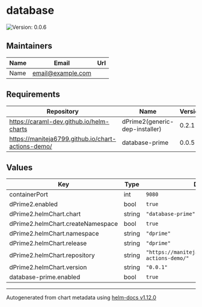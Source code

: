 # database

![Version: 0.0.6](https://img.shields.io/badge/Version-0.0.6-informational?style=flat-square)

## Maintainers

| Name | Email | Url |
| ---- | ------ | --- |
| Name | <email@example.com> |  |

## Requirements

| Repository | Name | Version |
|------------|------|---------|
| https://caraml-dev.github.io/helm-charts | dPrime2(generic-dep-installer) | 0.2.1 |
| https://maniteja6799.github.io/chart-actions-demo/ | database-prime | 0.0.5 |

## Values

| Key | Type | Default | Description |
|-----|------|---------|-------------|
| containerPort | int | `9080` |  |
| dPrime2.enabled | bool | `true` |  |
| dPrime2.helmChart.chart | string | `"database-prime"` |  |
| dPrime2.helmChart.createNamespace | bool | `true` |  |
| dPrime2.helmChart.namespace | string | `"dprime"` |  |
| dPrime2.helmChart.release | string | `"dprime"` |  |
| dPrime2.helmChart.repository | string | `"https://maniteja6799.github.io/chart-actions-demo/"` |  |
| dPrime2.helmChart.version | string | `"0.0.1"` |  |
| database-prime.enabled | bool | `true` |  |

----------------------------------------------
Autogenerated from chart metadata using [helm-docs v1.12.0](https://github.com/norwoodj/helm-docs/releases/v1.12.0)
